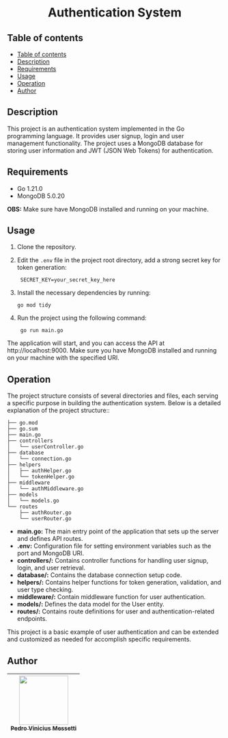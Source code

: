 <h1 align="center">Authentication System</h1>

## Table of contents
- [Table of contents](#table-of-contents)
- [Description](#description)
- [Requirements](#requirements)
- [Usage](#usage)
- [Operation](#operation)
- [Author](#author)

## Description
This project is an authentication system implemented in the Go programming language. It provides user signup, login and user management functionality. The project uses a MongoDB database for storing user information and JWT (JSON Web Tokens) for authentication.

## Requirements

- Go 1.21.0
- MongoDB 5.0.20

**OBS:** Make sure have MongoDB installed and running on your machine.

## Usage

1. Clone the repository.
2. Edit the `.env` file in the project root directory, add a strong secret key for token generation:

        SECRET_KEY=your_secret_key_here

3. Install the necessary dependencies by running:
    
       go mod tidy

4. Run the project using the following command:

        go run main.go

The application will start, and you can access the API at http://localhost:9000. Make sure you have MongoDB installed and running on your machine with the specified URI.

## Operation

The project structure consists of several directories and files, each serving a specific purpose in building the authentication system. Below is a detailed explanation of the project structure::

```
├── go.mod
├── go.sum
├── main.go
├── controllers
│   └── userController.go
├── database
│   └── connection.go
├── helpers
│   ├── authHelper.go
│   └── tokenHelper.go
├── middleware
│   └── authMiddleware.go
├── models
│   └── models.go
└── routes
    ├── authRouter.go
    └── userRouter.go
```

- **main.go:** The main entry point of the application that sets up the server and defines API routes.
- **.env:** Configuration file for setting environment variables such as the port and MongoDB URI.
- **controllers/:** Contains controller functions for handling user signup, login, and user retrieval.
- **database/:** Contains the database connection setup code.
- **helpers/:** Contains helper functions for token generation, validation, and user type checking.
- **middleware/:** Contain middleware function for user authentication.
- **models/:** Defines the data model for the User entity.
- **routes/:** Contains route definitions for user and authentication-related endpoints.

This project is a basic example of user authentication and can be extended and customized as needed for accomplish specific requirements.

## Author
| [<img src="https://avatars.githubusercontent.com/u/105685220?v=4" width=115><br><sub>Pedro Vinicius Messetti</sub>](https://github.com/pedromessetti) |
| :---------------------------------------------------------------------------------------------------------------------------------------------------: |
